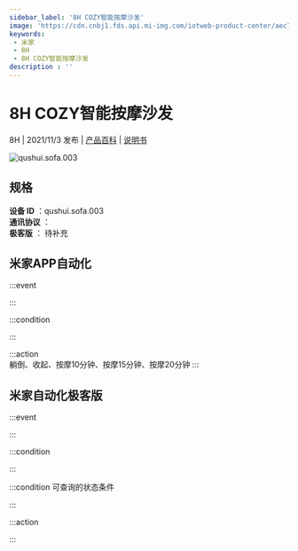 ```yaml
---
sidebar_label: '8H COZY智能按摩沙发'
image: 'https://cdn.cnbj1.fds.api.mi-img.com/iotweb-product-center/aec7e67c2a4fb44c7d7497a54cd3c8f2_1632713354799.png?GalaxyAccessKeyId=AKVGLQWBOVIRQ3XLEW&Expires=9223372036854775807&Signature=TxnEP71c03sStkiCZ7swi2Jh5eY='
keywords: 
 - 米家
 - 8H
 - 8H COZY智能按摩沙发
description : ''
---
```

# 8H COZY智能按摩沙发

8H | 2021/11/3 发布 | [产品百科](https://home.mi.com/webapp/content/baike/product/index.html?model=qushui.sofa.003/) | [说明书](https://home.mi.com/views/introduction.html?model=qushui.sofa.003&region=cn)

![qushui.sofa.003](https://cdn.cnbj1.fds.api.mi-img.com/iotweb-product-center/aec7e67c2a4fb44c7d7497a54cd3c8f2_1632713354799.png?GalaxyAccessKeyId=AKVGLQWBOVIRQ3XLEW&Expires=9223372036854775807&Signature=TxnEP71c03sStkiCZ7swi2Jh5eY=)

## 规格  
> 
**设备 ID** ：qushui.sofa.003  
**通讯协议** ：  
**极客版**  ： 待补充 


## 米家APP自动化  

:::event  

:::

:::condition  

:::

:::action   
躺倒、收起、按摩10分钟、按摩15分钟、按摩20分钟
:::

## 米家自动化极客版  

:::event  

:::

:::condition  

:::

:::condition 可查询的状态条件  

:::

:::action  

:::

        
